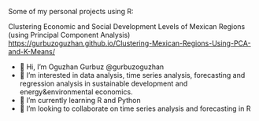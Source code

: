Some of my personal projects using R:

Clustering Economic and Social Development Levels of Mexican Regions (using Principal Component Analysis)
https://gurbuzoguzhan.github.io/Clustering-Mexican-Regions-Using-PCA-and-K-Means/

- 👋 Hi, I’m Oguzhan Gurbuz @gurbuzoguzhan
- 👀 I’m interested in data analysis, time series analysis, forecasting and regression analysis in sustainable development and energy&environmental economics.
- 🌱 I’m currently learning R and Python
- 💞️ I’m looking to collaborate on time series analysis and forecasting in R

<!---
gurbuzoguzhan/gurbuzoguzhan is a ✨ special ✨ repository because its `README.md` (this file) appears on your GitHub profile.
You can click the Preview link to take a look at your changes.
--->
